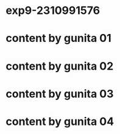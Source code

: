 # exp9-2310991576
# content by gunita 01
# content by gunita 02
# content by gunita 03
# content by gunita 04